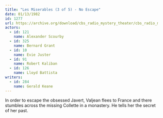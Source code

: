 ```yaml
---
title: "Les Miserables (3 of 5) - No Escape"
date: 01/13/1982
id: 1277
url: https://archive.org/download/cbs_radio_mystery_theater/cbs_radio_mystery_theater-1251-1300.zip/cbs_radio_mystery_theater-1251-1300%2Fcbsrmt_1277_les_miserables_3_no_escape.mp3
actors:  
  - id: 121
    name: Alexander Scourby  
  - id: 325
    name: Bernard Grant  
  - id: 10
    name: Evie Juster  
  - id: 91
    name: Robert Kaliban  
  - id: 126
    name: Lloyd Battista
writers:  
  - id: 284
    name: Gerald Keane
---
```

In order to escape the obsessed Javert, Valjean flees to France and there stumbles across the missing Collette in a monastery. He tells her the secret of her past.